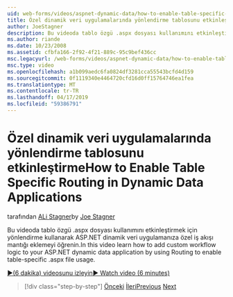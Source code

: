 ```yaml
---
uid: web-forms/videos/aspnet-dynamic-data/how-to-enable-table-specific-routing-in-dynamic-data-applications
title: Özel dinamik veri uygulamalarında yönlendirme tablosunu etkinleştirme | Microsoft Docs
author: JoeStagner
description: Bu videoda tablo özgü .aspx dosyası kullanımını etkinleştirmek için yönlendirme kullanarak ASP.NET dinamik veri uygulamanıza özel iş akışı mantığı eklemeyi öğrenin.
ms.author: riande
ms.date: 10/23/2008
ms.assetid: cfbfa166-2f92-4f21-889c-95c9bef436cc
msc.legacyurl: /web-forms/videos/aspnet-dynamic-data/how-to-enable-table-specific-routing-in-dynamic-data-applications
msc.type: video
ms.openlocfilehash: a1b099aedc6fa0824df3281cca55543bcfd4d159
ms.sourcegitcommit: 0f1119340e4464720cfd16d0ff15764746ea1fea
ms.translationtype: MT
ms.contentlocale: tr-TR
ms.lasthandoff: 04/17/2019
ms.locfileid: "59386791"
---
```

# <a name="how-to-enable-table-specific-routing-in-dynamic-data-applications"></a><span data-ttu-id="487e3-103">Özel dinamik veri uygulamalarında yönlendirme tablosunu etkinleştirme</span><span class="sxs-lookup"><span data-stu-id="487e3-103">How to Enable Table Specific Routing in Dynamic Data Applications</span></span>

<span data-ttu-id="487e3-104">tarafından [ALi Stagner](https://github.com/JoeStagner)</span><span class="sxs-lookup"><span data-stu-id="487e3-104">by [Joe Stagner](https://github.com/JoeStagner)</span></span>

<span data-ttu-id="487e3-105">Bu videoda tablo özgü .aspx dosyası kullanımını etkinleştirmek için yönlendirme kullanarak ASP.NET dinamik veri uygulamanıza özel iş akışı mantığı eklemeyi öğrenin.</span><span class="sxs-lookup"><span data-stu-id="487e3-105">In this video learn how to add custom workflow logic to your ASP.NET dynamic data application by using Routing to enable table-specific .aspx file usage.</span></span>

[<span data-ttu-id="487e3-106">&#9654;(6 dakika) videosunu izleyin</span><span class="sxs-lookup"><span data-stu-id="487e3-106">&#9654; Watch video (6 minutes)</span></span>](https://channel9.msdn.com/Blogs/ASP-NET-Site-Videos/how-to-enable-table-specific-routing-in-dynamic-data-applications)

> [!div class="step-by-step"]
> <span data-ttu-id="487e3-107">[Önceki](enable-in-line-editing-in-aspnet-dynamic-data-applications.md)
> [İleri](how-to-use-attribute-validation-in-aspnet-dynamic-data-applications.md)</span><span class="sxs-lookup"><span data-stu-id="487e3-107">[Previous](enable-in-line-editing-in-aspnet-dynamic-data-applications.md)
[Next](how-to-use-attribute-validation-in-aspnet-dynamic-data-applications.md)</span></span>
